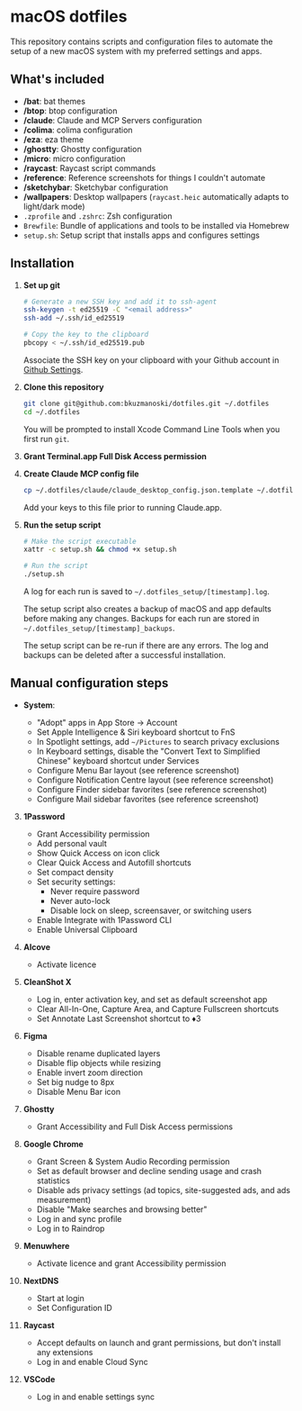# macOS dotfiles

This repository contains scripts and configuration files to automate the setup of a new macOS system with my preferred settings and apps.

## What's included

- **/bat**: bat themes
- **/btop**: btop configuration
- **/claude**: Claude and MCP Servers configuration
- **/colima**: colima configuration
- **/eza**: eza theme
- **/ghostty**: Ghostty configuration
- **/micro**: micro configuration
- **/raycast**: Raycast script commands
- **/reference**: Reference screenshots for things I couldn't automate
- **/sketchybar**: Sketchybar configuration
- **/wallpapers**: Desktop wallpapers (`raycast.heic` automatically adapts to light/dark mode)
- `.zprofile` and `.zshrc`: Zsh configuration
- `Brewfile`: Bundle of applications and tools to be installed via Homebrew
- `setup.sh`: Setup script that installs apps and configures settings

## Installation

1. **Set up git**

   ```zsh
   # Generate a new SSH key and add it to ssh-agent
   ssh-keygen -t ed25519 -C "<email address>"
   ssh-add ~/.ssh/id_ed25519

   # Copy the key to the clipboard
   pbcopy < ~/.ssh/id_ed25519.pub
   ```

   Associate the SSH key on your clipboard with your Github account in [Github Settings](https://github.com/settings/keys).

2. **Clone this repository**

   ```zsh
   git clone git@github.com:bkuzmanoski/dotfiles.git ~/.dotfiles
   cd ~/.dotfiles
   ```

   You will be prompted to install Xcode Command Line Tools when you first run `git`.

3. **Grant Terminal.app Full Disk Access permission**

4. **Create Claude MCP config file**

   ```zsh
   cp ~/.dotfiles/claude/claude_desktop_config.json.template ~/.dotfiles/claude/claude_desktop_config.json
   ```

   Add your keys to this file prior to running Claude.app.

5. **Run the setup script**

   ```zsh
   # Make the script executable
   xattr -c setup.sh && chmod +x setup.sh

   # Run the script
   ./setup.sh
   ```

   A log for each run is saved to `~/.dotfiles_setup/[timestamp].log`.

   The setup script also creates a backup of macOS and app defaults before making any changes. Backups for each run are stored in `~/.dotfiles_setup/[timestamp]_backups`.

   The setup script can be re-run if there are any errors. The log and backups can be deleted after a successful installation.

## Manual configuration steps

- **System**:

  - "Adopt" apps in App Store → Account
  - Set Apple Intelligence & Siri keyboard shortcut to FnS
  - In Spotlight settings, add `~/Pictures` to search privacy exclusions
  - In Keyboard settings, disable the "Convert Text to Simplified Chinese" keyboard shortcut under Services
  - Configure Menu Bar layout (see reference screenshot)
  - Configure Notification Centre layout (see reference screenshot)
  - Configure Finder sidebar favorites (see reference screenshot)
  - Configure Mail sidebar favorites (see reference screenshot)

3. **1Password**

   - Grant Accessibility permission
   - Add personal vault
   - Show Quick Access on icon click
   - Clear Quick Access and Autofill shortcuts
   - Set compact density
   - Set security settings:
     - Never require password
     - Never auto-lock
     - Disable lock on sleep, screensaver, or switching users
   - Enable Integrate with 1Password CLI
   - Enable Universal Clipboard

4. **Alcove**

   - Activate licence

5. **CleanShot X**

   - Log in, enter activation key, and set as default screenshot app
   - Clear All-In-One, Capture Area, and Capture Fullscreen shortcuts
   - Set Annotate Last Screenshot shortcut to ♦︎3

6. **Figma**

   - Disable rename duplicated layers
   - Disable flip objects while resizing
   - Enable invert zoom direction
   - Set big nudge to 8px
   - Disable Menu Bar icon

7. **Ghostty**

   - Grant Accessibility and Full Disk Access permissions

8. **Google Chrome**

   - Grant Screen & System Audio Recording permission
   - Set as default browser and decline sending usage and crash statistics
   - Disable ads privacy settings (ad topics, site-suggested ads, and ads measurement)
   - Disable "Make searches and browsing better"
   - Log in and sync profile
   - Log in to Raindrop

9. **Menuwhere**

   - Activate licence and grant Accessibility permission

10. **NextDNS**

    - Start at login
    - Set Configuration ID

11. **Raycast**

    - Accept defaults on launch and grant permissions, but don't install any extensions
    - Log in and enable Cloud Sync

12. **VSCode**

    - Log in and enable settings sync
